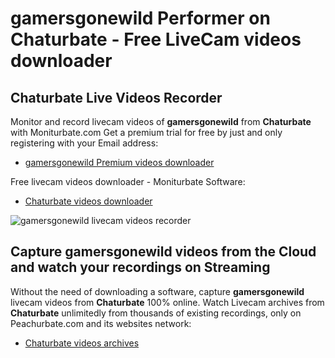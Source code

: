 # gamersgonewild Performer on Chaturbate - Free LiveCam videos downloader

## Chaturbate Live Videos Recorder

Monitor and record livecam videos of **gamersgonewild** from **Chaturbate** with Moniturbate.com
Get a premium trial for free by just and only registering with your Email address:
* [gamersgonewild Premium videos downloader](https://moniturbate.com/request-demo-licence-key.html)

Free livecam videos downloader - Moniturbate Software:
* [Chaturbate videos downloader](https://moniturbate.com/moniturbate-download-software.html)

![gamersgonewild livecam videos recorder](https://peachurnet.com/templates/moniturbate-software.png)


## Capture gamersgonewild videos from the Cloud and watch your recordings on Streaming

Without the need of downloading a software, capture **gamersgonewild** livecam videos from **Chaturbate** 100% online.
Watch Livecam archives from **Chaturbate** unlimitedly from thousands of existing recordings, only on Peachurbate.com and its websites network:
* [Chaturbate videos archives](https://peachurnet.com/)